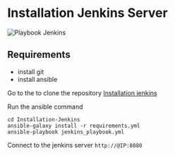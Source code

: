# Installation Jenkins Server


![Playbook Jenkins](https://cdn.ttgtmedia.com/visuals/LeMagIT/hero_article/Logo-Jenkins.jpg)

## Requirements

* install git
* install ansible

Go to the to clone the repository [Installation jenkins](https://github.com/AbdoulRahimBarry/Installation-Jenkins.git)

Run the ansible command

```
cd Installation-Jenkins
ansible-galaxy install -r requirements.yml
ansible-playbook jenkins_playbook.yml
```
Connect to the jenkins server `http://@IP:8080`
